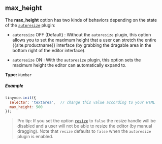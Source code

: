 ## max_height

The **max_height** option has two kinds of behaviors depending on the state of the [`autoresize`]({{site.baseurl}}/plugins/autoresize/) plugin:

* `autoresize` OFF (Default) : Without the `autoresize` plugin, this option allows you to set the maximum height that a user can stretch the entire {{site.productname}} interface (by grabbing the dragable area in the bottom right of the editor interface).

* `autoresize` ON : With the `autoresize` plugin, this option sets the maximum height the editor can automatically expand to.

**Type:** `Number`

##### Example

```js
tinymce.init({
  selector: 'textarea',  // change this value according to your HTML
  max_height: 500
});
```

> Pro tip: If you set the option [`resize`](#resize) to `false` the resize handle will be disabled and a user will not be able to resize the editor (by manual dragging). Note that `resize` defaults to `false` when the `autoresize` plugin is enabled.

